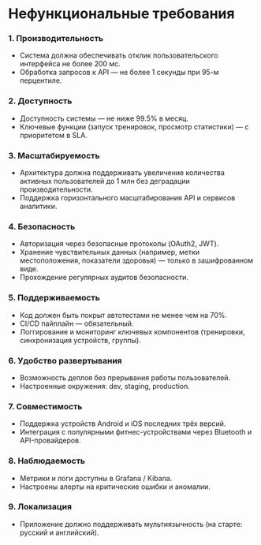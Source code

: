 # Нефункциональные требования

### 1. Производительность
- Система должна обеспечивать отклик пользовательского интерфейса не более 200 мс.
- Обработка запросов к API — не более 1 секунды при 95-м перцентиле.

### 2. Доступность
- Доступность системы — не ниже 99.5% в месяц.
- Ключевые функции (запуск тренировок, просмотр статистики) — с приоритетом в SLA.

### 3. Масштабируемость
- Архитектура должна поддерживать увеличение количества активных пользователей до 1 млн без деградации производительности.
- Поддержка горизонтального масштабирования API и сервисов аналитики.

### 4. Безопасность
- Авторизация через безопасные протоколы (OAuth2, JWT).
- Хранение чувствительных данных (например, метки местоположения, показатели здоровья) — только в зашифрованном виде.
- Прохождение регулярных аудитов безопасности.

### 5. Поддерживаемость
- Код должен быть покрыт автотестами не менее чем на 70%.
- CI/CD пайплайн — обязательный.
- Логгирование и мониторинг ключевых компонентов (тренировки, синхронизация устройств, группы).

### 6. Удобство развертывания
- Возможность деплоя без прерывания работы пользователей.
- Настроенные окружения: dev, staging, production.

### 7. Совместимость
- Поддержка устройств Android и iOS последних трёх версий.
- Интеграция с популярными фитнес-устройствами через Bluetooth и API-провайдеров.

### 8. Наблюдаемость
- Метрики и логи доступны в Grafana / Kibana.
- Настроены алерты на критические ошибки и аномалии.

### 9. Локализация
- Приложение должно поддерживать мультиязычность (на старте: русский и английский).
